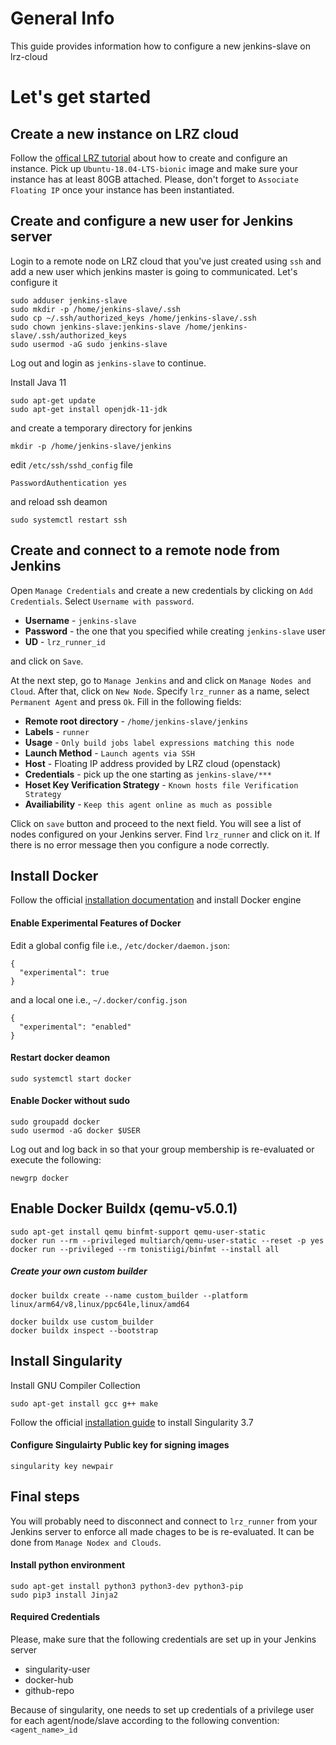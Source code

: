 # General Info
This guide provides information how to configure a new jenkins-slave on lrz-cloud

# Let's get started

## Create a new instance on LRZ cloud
Follow the [offical LRZ tutorial](https://doku.lrz.de/display/PUBLIC/Create+a+VM) about how to create and configure an instance. Pick up `Ubuntu-18.04-LTS-bionic` image and make sure your instance has at least 80GB attached. Please, don't forget to `Associate Floating IP` once your instance has been instantiated.


## Create and configure a new user for Jenkins server
Login to a remote node on LRZ cloud that you've just created using `ssh` and add a new user which jenkins master is going to communicated. Let's configure it
```
sudo adduser jenkins-slave
sudo mkdir -p /home/jenkins-slave/.ssh
sudo cp ~/.ssh/authorized_keys /home/jenkins-slave/.ssh
sudo chown jenkins-slave:jenkins-slave /home/jenkins-slave/.ssh/authorized_keys
sudo usermod -aG sudo jenkins-slave
```
Log out and login as `jenkins-slave` to continue.

Install Java 11
```
sudo apt-get update
sudo apt-get install openjdk-11-jdk
```

and create a temporary directory for jenkins
```
mkdir -p /home/jenkins-slave/jenkins
```

edit `/etc/ssh/sshd_config` file
```
PasswordAuthentication yes
```
and reload ssh deamon
```
sudo systemctl restart ssh
```

## Create and connect to a remote node from Jenkins
Open `Manage Credentials` and create a new credentials by clicking on `Add Credentials`. Select `Username with password`. 
- **Username** - `jenkins-slave`
- **Password** - the one that you specified while creating `jenkins-slave` user
- **UD** - `lrz_runner_id`

and click on `Save`.

At the next step, go to `Manage Jenkins` and and click on `Manage Nodes and Cloud`. After that, click on `New Node`. Specify `lrz_runner` as a name, select `Permanent Agent` and press `Ok`. Fill in the following fields:

- **Remote root directory** - `/home/jenkins-slave/jenkins`
- **Labels** - `runner`
- **Usage** - `Only build jobs label expressions matching this node`
- **Launch Method** - `Launch agents via SSH`
- **Host** - Floating IP address provided by LRZ cloud (openstack)
- **Credentials** - pick up the one starting as `jenkins-slave/***`
- **Hoset Key Verification Strategy** - `Known hosts file Verification Strategy`
- **Availiability** - `Keep this agent online as much as possible`

Click on `save` button and proceed to the next field. You will see a list of nodes configured on your Jenkins server. Find `lrz_runner` and click on it.
If there is no error message then you configure a node correctly.

## Install Docker
Follow the official [installation  documentation](https://docs.docker.com/engine/install/ubuntu/) and install Docker engine

#### Enable Experimental Features of Docker
Edit a global config file i.e., `/etc/docker/daemon.json`:
```
{
  "experimental": true
}
```
and a local one i.e., `~/.docker/config.json`
```
{
  "experimental": "enabled"
}
```
#### Restart docker deamon
```
sudo systemctl start docker
```

#### Enable Docker without sudo
```
sudo groupadd docker
sudo usermod -aG docker $USER
```
Log out and log back in so that your group membership is re-evaluated 
or execute the following:
```
newgrp docker
```

## Enable Docker Buildx (qemu-v5.0.1)
```
sudo apt-get install qemu binfmt-support qemu-user-static
docker run --rm --privileged multiarch/qemu-user-static --reset -p yes 
docker run --privileged --rm tonistiigi/binfmt --install all
```
##### Create your own custom builder
```
docker buildx create --name custom_builder --platform linux/arm64/v8,linux/ppc64le,linux/amd64

docker buildx use custom_builder
docker buildx inspect --bootstrap
```


## Install Singularity
Install GNU Compiler Collection
```
sudo apt-get install gcc g++ make
```
Follow the official [installation guide](https://sylabs.io/guides/3.7/user-guide/quick_start.html) to install Singularity 3.7

#### Configure Singulairty Public key for signing images
```
singularity key newpair
```

## Final steps
You will probably need to disconnect and connect to `lrz_runner` from your Jenkins server to enforce all made chages to be is re-evaluated. It can be done from `Manage Nodex and Clouds`.

#### Install python environment
```
sudo apt-get install python3 python3-dev python3-pip
sudo pip3 install Jinja2
```

#### Required Credentials
Please, make sure that the following credentials are set up in your Jenkins server
- singularity-user
- docker-hub
- github-repo

Because of singularity, one needs to set up credentials of a privilege user for each agent/node/slave according to the following convention: `<agent_name>_id`
